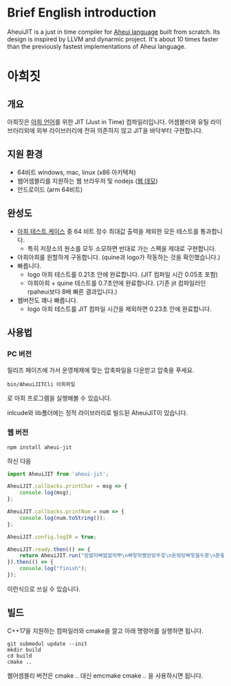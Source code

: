 # Brief English introduction

AheuiJIT is a just in time compiler for [Aheui language](https://aheui.readthedocs.io/en/latest/specs.en.html) built from scratch. Its design is inspired by LLVM and dynarmic project.
It's about 10 times faster than the previously fastest implementations of Aheui language.

# 아희짓

## 개요

아희짓은 [아희 언어](https://aheui.readthedocs.io/en/latest/introduction.html)를 위한 JIT (Just in Time) 컴파일러입니다. 어셈블러와 유틸 라이브러리외에 외부 라이브러리에 전혀 의존하지 않고 JIT을 바닥부터 구현합니다. 

## 지원 환경

- 64비트 windows, mac, linux (x86 아키텍쳐)
- 웹어셈블리를 지원하는 웹 브라우저 및 nodejs ([웹 데모](https://sunho.io/AheuiJIT))
- 안드로이드 (arm 64비트)

## 완성도

- [아희 테스트 케이스](https://github.com/aheui/snippets) 중 64 비트 정수 최대값 출력을 제외한 모든 테스트를 통과합니다.
    - 특히 저장소의 원소를 모두 소모하면 반대로 가는 스펙을 제대로 구현합니다.
- 아희아희를 원할하게 구동합니다. (quine과 logo가 작동하는 것을 확인했습니다.)
- 빠릅니다.
    - logo 아희 테스트를 0.21초 안에 완료합니다. (JIT 컴파일 시간 0.05초 포함)
    - 아희아희 + quine 테스트를 0.7초안에 완료합니다. (기존 jit 컴파일러인 rpaheui보다 8배 빠른 결과입니다.)
- 웹버전도 꽤나 빠릅니다.
    - logo 아희 테스트를 JIT 컴파일 시간을 제외하면 0.23초 안에 완료합니다.

## 사용법

### PC 버전

릴리즈 페이즈에 가서 운영체제에 맞는 압축파일을 다운받고 압축을 푸세요.
```
bin/AheuiJITCli 아희파일 
```
로 아희 프로그램을 실행해볼 수 있습니다.

inlcude와 lib폴더에는 정적 라이브러리로 빌드된 AheuiJIT이 있습니다.

### 웹 버전

```
npm install aheui-jit
```
하신 다음

```js
import AheuiJIT from 'aheui-jit';

AheuiJIT.callbacks.printChar = msg => { 
    console.log(msg);
};

AheuiJIT.callbacks.printNum = num => { 
    console.log(num.toString());
};

AheuiJIT.config.logIR = true;

AheuiJIT.ready.then(() => {
    return AheuiJIT.run("밤밣따빠밣밟따뿌\n빠맣파빨받밤뚜뭏\n돋밬탕빠맣붏두붇\n볻뫃박발뚷투뭏붖\n뫃도뫃희멓뭏뭏붘\n뫃봌토범더벌뿌뚜\n뽑뽀멓멓더벓뻐뚠\n뽀덩벐멓뻐덕더벅");
}).then(() => {
    console.log("finish");
});

```
이런식으로 쓰실 수 있습니다.

## 빌드 

C++17을 지원하는 컴파일러와 cmake을 깔고 아래 명령어를 실행하면 됩니다.

```
git submodul update --init
mkdir build
cd build
cmake ..
```

웹어셈블리 버전은 cmake .. 대신 emcmake cmake .. 을 사용하시면 됩니다.
